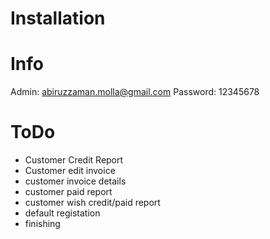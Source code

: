# Installation



# Info

Admin: abiruzzaman.molla@gmail.com
Password: 12345678

# ToDo
- Customer Credit Report
- Customer edit invoice
- customer invoice details
- customer paid report
- customer wish credit/paid report
- default registation
- finishing
